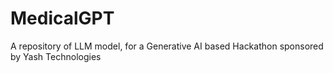 # MedicalGPT
A repository of LLM model, for a Generative AI based Hackathon sponsored by Yash Technologies

